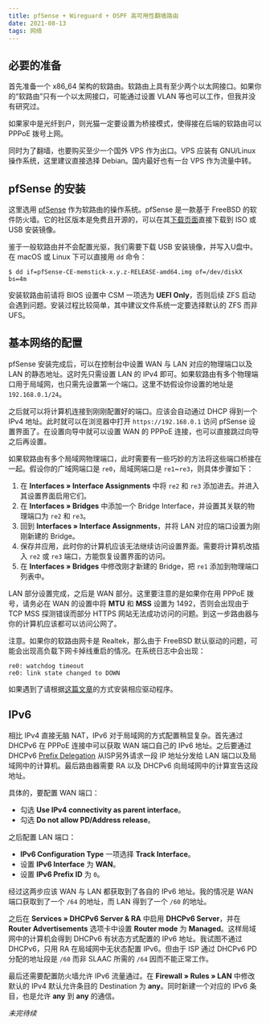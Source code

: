 ```yaml
---
title: pfSense + Wireguard + OSPF 高可用性翻墙路由
date: 2021-08-13
tags: 网络
---
```


必要的准备
----
首先准备一个 x86_64 架构的软路由。软路由上具有至少两个以太网接口。如果你的“软路由”只有一个以太网接口，可能通过设置 VLAN 等也可以工作，但我并没有研究过。

如果家中是光纤到户，则光猫一定要设置为桥接模式，使得接在后端的软路由可以 PPPoE 拨号上网。

同时为了翻墙，也要购买至少一个国外 VPS 作为出口。VPS 应装有 GNU/Linux 操作系统，这里建议直接选择 Debian。国内最好也有一台 VPS 作为流量中转。

pfSense 的安装
----

这里选用 [pfSense](https://pfsense.org) 作为软路由的操作系统。pfSense 是一款基于 FreeBSD 的软件防火墙。它的社区版本是免费且开源的，可以在其[下载页面](https://www.pfsense.org/download/)直接下载到 ISO 或 USB 安装镜像。

鉴于一般软路由并不会配置光驱，我们需要下载 USB 安装镜像，并写入U盘中。在 macOS 或 Linux 下可以直接用 `dd` 命令：
~~~~shell
$ dd if=pfSense-CE-memstick-x.y.z-RELEASE-amd64.img of=/dev/diskX bs=4m
~~~~

安装软路由前请将 BIOS 设置中 CSM 一项选为 **UEFI Only**，否则后续 ZFS 启动会遇到问题。安装过程比较简单，其中建议文件系统一定要选择默认的 ZFS 而非 UFS。

基本网络的配置
----
pfSense 安装完成后，可以在控制台中设置 WAN 与 LAN 对应的物理端口以及 LAN 的静态地址。这时先只需设置 LAN 的 IPv4 即可。如果软路由有多个物理端口用于局域网，也只需先设置第一个端口。这里不妨假设你设置的地址是 `192.168.0.1/24`。

之后就可以将计算机连接到刚刚配置好的端口。应该会自动通过 DHCP 得到一个 IPv4 地址。此时就可以在浏览器中打开 `https://192.168.0.1` 访问 pfSense 设置界面了。在设置向导中就可以设置 WAN 的 PPPoE 连接，也可以直接跳过向导之后再设置。

如果软路由有多个局域网物理端口，此时需要有一些巧妙的方法将这些端口桥接在一起。假设你的广域网端口是 `re0`，局域网端口是 `re1`~`re3`，则具体步骤如下：
1. 在 **Interfaces &raquo; Interface Assignments** 中将 `re2` 和 `re3` 添加进去。并进入其设置界面启用它们。
2. 在 **Interfaces &raquo; Bridges** 中添加一个 Bridge Interface，并设置其关联的物理端口为 `re2` 和 `re3`。
3. 回到 **Interfaces &raquo; Interface Assignments**，并将 LAN 对应的端口设置为刚刚新建的 Bridge。
4. 保存并应用，此时你的计算机应该无法继续访问设置界面。需要将计算机改插入 `re2` 或 `re3` 端口，方能恢复设置界面的访问。
5. 在 **Interfaces &raquo; Bridges** 中修改刚才新建的 Bridge，把 `re1` 添加到物理端口列表中。 

LAN 部分设置完成，之后是 WAN 部分。这里要注意的是如果你在用 PPPoE 拨号，请务必在 WAN 的设置中将 **MTU** 和 **MSS** 设置为 1492，否则会出现由于 TCP MSS 探测错误而部分 HTTPS 网站无法成功访问的问题。到这一步路由器与你的计算机应该都可以访问公网了。

注意。如果你的软路由网卡是 Realtek，那么由于 FreeBSD 默认驱动的问题，可能会出现高负载下网卡掉线重启的情况。在系统日志中会出现：
~~~~
re0: watchdog timeout
re0: link state changed to DOWN
~~~~
如果遇到了请根据[这篇文章](https://www.robpeck.com/2021/04/using-realtek-nics-in-pfsense/)的方式安装相应驱动程序。

IPv6
----
相比 IPv4 直接无脑 NAT，IPv6 对于局域网的方式配置稍显复杂。首先通过 DHCPv6 在 PPPoE 连接中可以获取 WAN 端口自己的 IPv6 地址。之后要通过 DHCPv6 [Prefix Delegation](https://en.wikipedia.org/wiki/Prefix_delegation) 从ISP另外请求一段 IP 地址分发给 LAN 端口以及局域网中的计算机。最后路由器需要 RA 以及 DHCPv6 向局域网中的计算宣告这段地址。

具体的，要配置 WAN 端口：
* 勾选 **Use IPv4 connectivity as parent interface**。
* 勾选 **Do not allow PD/Address release**。

之后配置 LAN 端口：
* **IPv6 Configuration Type** 一项选择 **Track Interface**。
* 设置 **IPv6 Interface** 为 **WAN**。
* 设置 **IPv6 Prefix ID** 为 `0`。

经过这两步应该 WAN 与 LAN 都获取到了各自的 IPv6 地址。我的情况是 WAN 端口获取到了一个 `/64` 的地址，而 LAN 得到了一个 `/60` 的地址。

之后在 **Services &raquo; DHCPv6 Server & RA** 中启用 **DHCPv6 Server**，并在 **Router Advertisements** 选项卡中设置 **Router mode** 为 **Managed**。这样局域网中的计算机会得到 DHCPv6 有状态方式配置的 IPv6 地址。我试图不通过 DHCPv6，只用 RA 在局域网中无状态配置 IPv6。但由于 ISP 通过 DHCPv6 PD 分配的地址段是 `/60` 而非 SLAAC 所需的 `/64` 因而不能正常工作。

最后还需要配置防火墙允许 IPv6 流量通过。在 **Firewall &raquo; Rules &raquo; LAN** 中修改默认的 IPv4 默认允许条目的 Destination 为 **any**。同时新建一个对应的 IPv6 条目，也是允许 **any** 到 **any** 的通信。

*未完待续*
